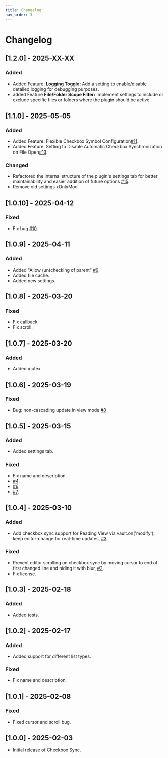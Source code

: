 ```yaml
---
title: Changelog
nav_order: 3
---
```

# Changelog

## [1.2.0] - 2025-XX-XX
### Added
- Added Feature: **Logging Toggle:** Add a setting to enable/disable detailed logging for debugging purposes.
- added Feature **File/Folder Scope Filter:** Implement settings to include or exclude specific files or folders where the plugin should be active.

## [1.1.0] - 2025-05-05
### Added
- Added Feature: Flexible Checkbox Symbol Configuration[#11](https://github.com/groldsf/obsidian_check_plugin/issues/11).
- Added Feature: Setting to Disable Automatic Checkbox Synchronization on File Open[#13](https://github.com/groldsf/obsidian_check_plugin/issues/13).
### Changed
- Refactored the internal structure of the plugin's settings tab for better maintainability and easier addition of future options [#15](https://github.com/groldsf/obsidian_check_plugin/issues/15).
- Remove old settings xOnlyMod


## [1.0.10] - 2025-04-12
### Fixed 
- Fix bug [#10](https://github.com/groldsf/obsidian_check_plugin/issues/10).

## [1.0.9] - 2025-04-11
### Added
- Added "Allow (un)checking of parent" [#9](https://github.com/groldsf/obsidian_check_plugin/issues/9).
- Added file cache.
- Added new settings.

## [1.0.8] - 2025-03-20
### Fixed
- Fix callback.
- Fix scroll.

## [1.0.7] - 2025-03-20
### Added
- Added mutex.

## [1.0.6] - 2025-03-19
### Fixed
- Bug: non-cascading update in view mode [#8](https://github.com/groldsf/obsidian_check_plugin/issues/8)

## [1.0.5] - 2025-03-15
### Added
- Added settings tab.
### Fixed
- Fix name and description.
- [#4](https://github.com/groldsf/obsidian_check_plugin/issues/4).
- [#6](https://github.com/groldsf/obsidian_check_plugin/issues/6).
- [#7](https://github.com/groldsf/obsidian_check_plugin/issues/7).

## [1.0.4] - 2025-03-10
### Added
- Add checkbox sync support for Reading View via vault.on('modify'), keep editor-change for real-time updates, [#3](https://github.com/groldsf/obsidian_check_plugin/issues/3).
### Fixed
- Prevent editor scrolling on checkbox sync by moving cursor to end of first changed line and hiding it with blur, [#2](https://github.com/groldsf/obsidian_check_plugin/issues/2).
- Fix license.

## [1.0.3] - 2025-02-18
### Added
- Added tests.

## [1.0.2] - 2025-02-17
### Added
- Added support for different list types.
### Fixed
- Fix name and description.

## [1.0.1] - 2025-02-08
### Fixed
- Fixed cursor and scroll bug.

## [1.0.0] - 2025-02-03
- Initial release of Checkbox Sync.
